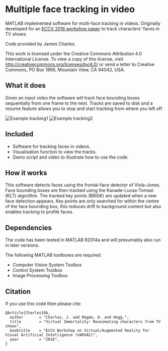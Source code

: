 # Multiple face tracking in video
 
MATLAB implemented software for multi-face tracking in videos. Originally developed for an [ECCV 2016 workshop paper](#citation) to track characters' faces in TV shows.
 
Code provided by James Charles.
 
This work is licensed under the Creative Commons Attribution 4.0 International License. To view a copy of this license, visit http://creativecommons.org/licenses/by/4.0/ or send a letter to Creative Commons, PO Box 1866, Mountain View, CA 94042, USA.
 
## What it does
 
Given an input video the software will track face bounding boxes sequentially from one frame to the next. Tracks are saved to disk and a resume feature allows you to stop and start tracking from where you left off.
 
![Example tracking1](https://raw.githubusercontent.com/jjcharles/facetracking/master/images/frame_00050_reduced.jpg)
![Example tracking2](https://raw.githubusercontent.com/jjcharles/facetracking/master/images/frame_00138_reduced.jpg)
## Included
 
* Software for tracking faces in videos.
* Visualisation function to view the tracks.
* Demo script and video to illustrate how to use the code.

## How it works

This software detects faces using the frontal-face detector of Viola-Jones. Face bounding boxes are then tracked using the Kanade-Lucas-Tomasi (KLT) algorithm. The tracked key points (BRISK) are updated when a new face detection appears. Key points are only searched for within the centre of the face bounding box, this reduces drift to background content but also enables tracking to profile faces.
 
## Dependencies
 
The code has been tested in MATLAB R2014a and will presumably also run in later versions. 
 
The following MATLAB toolboxes are required:
 
* Computer Vision System Toolbox
* Control System Toolbox
* Image Processing Toolbox
 
## Citation
 
If you use this code then please cite:
 
```
@Article{Charles16b,
  author       = "Charles, J. and Magee, D. and Hogg.",
  title        = "Virtual Immortality: Reanimating characters from TV shows",
  booktitle    = "ECCV Workshop on Virtual/Augmented Reality for Visual Artificial Intelligence (VARVAI)",  
  year         = "2016",
}
```

